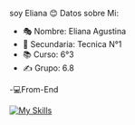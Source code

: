soy Eliana 😊
Datos sobre Mi:
- 🎭 Nombre: Eliana Agustina
- &#127979; Secundaria: Tecnica N°1
- &#128218; Curso: 6°3
- &#9997; Grupo: 6.8
  
-💻From-End

[![My Skills](https://skillicons.dev/icons?i=js,html,css,java,vscode)](https://skillicons.dev)
